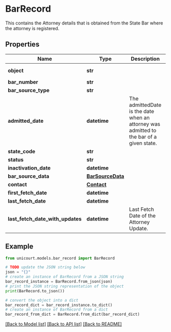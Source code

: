 # BarRecord

This contains the Attorney details that is obtained from the State Bar where the attorney is registered.

## Properties

Name | Type | Description | Notes
------------ | ------------- | ------------- | -------------
**object** | **str** |  | [default to 'BarRecord']
**bar_number** | **str** |  | 
**bar_source_type** | **str** |  | 
**admitted_date** | **datetime** | The admittedDate is the date when an attorney was admitted to the bar of a given state. | 
**state_code** | **str** |  | 
**status** | **str** |  | 
**inactivation_date** | **datetime** |  | 
**bar_source_data** | [**BarSourceData**](BarSourceData.md) |  | 
**contact** | [**Contact**](Contact.md) |  | 
**first_fetch_date** | **datetime** |  | 
**last_fetch_date** | **datetime** |  | 
**last_fetch_date_with_updates** | **datetime** | Last Fetch Date of the Attorney Update. | 

## Example

```python
from unicourt.models.bar_record import BarRecord

# TODO update the JSON string below
json = "{}"
# create an instance of BarRecord from a JSON string
bar_record_instance = BarRecord.from_json(json)
# print the JSON string representation of the object
print(BarRecord.to_json())

# convert the object into a dict
bar_record_dict = bar_record_instance.to_dict()
# create an instance of BarRecord from a dict
bar_record_from_dict = BarRecord.from_dict(bar_record_dict)
```
[[Back to Model list]](../README.md#documentation-for-models) [[Back to API list]](../README.md#documentation-for-api-endpoints) [[Back to README]](../README.md)


